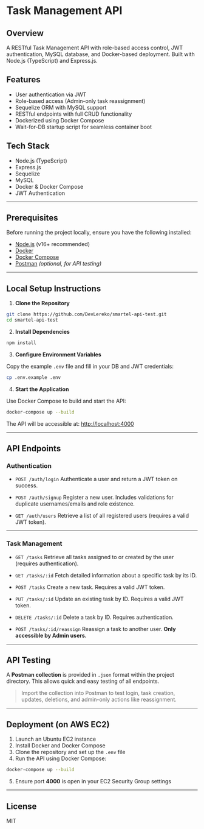 # Task Management API

## Overview
A RESTful Task Management API with role-based access control, JWT authentication, MySQL database, and Docker-based deployment. Built with Node.js (TypeScript) and Express.js.

## Features
- User authentication via JWT
- Role-based access (Admin-only task reassignment)
- Sequelize ORM with MySQL support
- RESTful endpoints with full CRUD functionality
- Dockerized using Docker Compose
- Wait-for-DB startup script for seamless container boot

## Tech Stack
- Node.js (TypeScript)
- Express.js
- Sequelize
- MySQL
- Docker & Docker Compose
- JWT Authentication

---

## Prerequisites

Before running the project locally, ensure you have the following installed:

- [Node.js](https://nodejs.org/) (v16+ recommended)
- [Docker](https://www.docker.com/)
- [Docker Compose](https://docs.docker.com/compose/)
- [Postman](https://www.postman.com/) *(optional, for API testing)*

---

## Local Setup Instructions

1. **Clone the Repository**

```bash
git clone https://github.com/DevLereko/smartel-api-test.git
cd smartel-api-test
````

2. **Install Dependencies**

```bash
npm install
```

3. **Configure Environment Variables**

Copy the example `.env` file and fill in your DB and JWT credentials:

```bash
cp .env.example .env
```

4. **Start the Application**

Use Docker Compose to build and start the API:

```bash
docker-compose up --build
```

The API will be accessible at: [http://localhost:4000](http://localhost:4000)

---

## API Endpoints

### Authentication

* `POST /auth/login`
  Authenticate a user and return a JWT token on success.

* `POST /auth/signup`
  Register a new user. Includes validations for duplicate usernames/emails and role existence.

* `GET /auth/users`
  Retrieve a list of all registered users (requires a valid JWT token).

---

### Task Management

* `GET /tasks`
  Retrieve all tasks assigned to or created by the user (requires authentication).

* `GET /tasks/:id`
  Fetch detailed information about a specific task by its ID.

* `POST /tasks`
  Create a new task. Requires a valid JWT token.

* `PUT /tasks/:id`
  Update an existing task by ID. Requires a valid JWT token.

* `DELETE /tasks/:id`
  Delete a task by ID. Requires authentication.

* `POST /tasks/:id/reassign`
  Reassign a task to another user. **Only accessible by Admin users.**

---

## API Testing

A **Postman collection** is provided in `.json` format within the project directory. This allows quick and easy testing of all endpoints.

> Import the collection into Postman to test login, task creation, updates, deletions, and admin-only actions like reassignment.

---

## Deployment (on AWS EC2)

1. Launch an Ubuntu EC2 instance
2. Install Docker and Docker Compose
3. Clone the repository and set up the `.env` file
4. Run the API using Docker Compose:

```bash
docker-compose up --build
```

5. Ensure port **4000** is open in your EC2 Security Group settings

---

## License

MIT

```